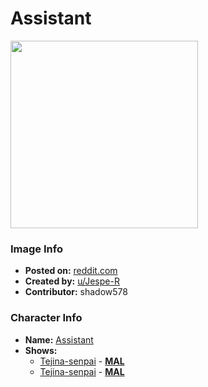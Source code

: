 # Assistant

<img src="https://raw.githubusercontent.com/shadow578/Project-Padoru/master/Padoru/U_Jespe-R/magical-senpai-assistant.png" height="300">

### Image Info
* **Posted on:**     [reddit.com](https://www.reddit.com/r/Padoru/comments/fa0ri6/daily_padoru_57_assistant_tejinasenpai/)
* **Created by:**    [u/Jespe-R](https://github.com/shadow578/Project-Padoru/blob/master/table-of-contents/creators/uJespeR.md)
* **Contributor:**   shadow578

### Character Info
* **Name:**   [Assistant](https://myanimelist.net/character/142338)
* **Shows:**
  * [Tejina-senpai](https://github.com/shadow578/Project-Padoru/blob/master/table-of-contents/shows/Tejinasenpai.md) - [__MAL__](https://myanimelist.net/anime/38610/Tejina-senpai)
  * [Tejina-senpai](https://github.com/shadow578/Project-Padoru/blob/master/table-of-contents/shows/Tejinasenpai.md) - [__MAL__](https://myanimelist.net/manga/97292/Tejina-senpai)


